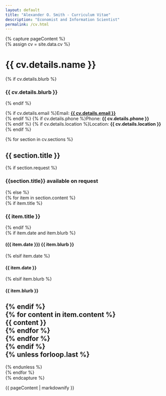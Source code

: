 ```yaml
---
layout: default
title: "Alexander O. Smith - Curriculum Vitae"
description: "Economist and Information Scientist"
permalink: /cv.html
---
```

<div class="print-content">  

{% capture pageContent %}  
{% assign cv = site.data.cv %}  
# {{ cv.details.name }}  
{% if cv.details.blurb %}  
### {{ cv.details.blurb }}
{% endif %}

{% if cv.details.email %}Email: **<a href="mailto:{{ cv.details.email }}">{{ cv.details.email }}</a>** <br />
{% endif %}
{% if cv.details.phone %}Phone: **{{ cv.details.phone }}** <br />{% endif %}
{% if cv.details.location %}Location: **{{ cv.details.location }}** <br />{% endif %}

{% for section in cv.sections %}  
## {{ section.title }}  
{% if section.request %}  
### {{section.title}} available on request  
{% else %}  
{% for item in section.content %}  
{% if item.title %}  
### {{ item.title }}  
{% endif %}  
{% if item.date and item.blurb %}  
#### ({{ item.date }}) {{ item.blurb }}  
{% elsif item.date %}  
#### {{ item.date }}  
{% elsif item.blurb %}  
#### {{ item.blurb }}  
{% endif %}  
{% for content in item.content %}  
{{ content }}  
{% endfor %}  
{% endfor %}  
{% endif %}  
{% unless forloop.last %}  
---
{% endunless %}  
{% endfor %}  
{% endcapture %}  

{{ pageContent | markdownify }}

</div>
